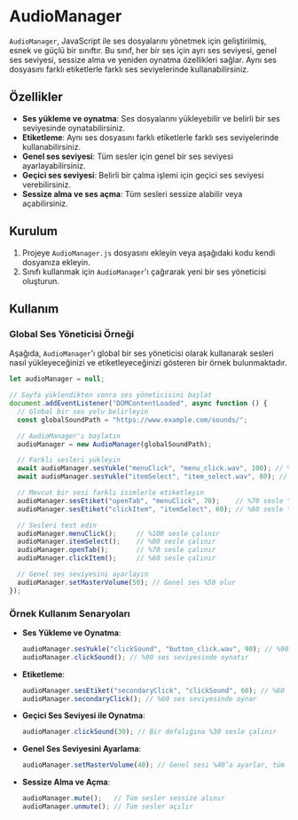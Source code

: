 # AudioManager

`AudioManager`, JavaScript ile ses dosyalarını yönetmek için geliştirilmiş, esnek ve güçlü bir sınıftır. Bu sınıf, her bir ses için ayrı ses seviyesi, genel ses seviyesi, sessize alma ve yeniden oynatma özellikleri sağlar. Aynı ses dosyasını farklı etiketlerle farklı ses seviyelerinde kullanabilirsiniz.

## Özellikler
- **Ses yükleme ve oynatma**: Ses dosyalarını yükleyebilir ve belirli bir ses seviyesinde oynatabilirsiniz.
- **Etiketleme**: Aynı ses dosyasını farklı etiketlerle farklı ses seviyelerinde kullanabilirsiniz.
- **Genel ses seviyesi**: Tüm sesler için genel bir ses seviyesi ayarlayabilirsiniz.
- **Geçici ses seviyesi**: Belirli bir çalma işlemi için geçici ses seviyesi verebilirsiniz.
- **Sessize alma ve ses açma**: Tüm sesleri sessize alabilir veya açabilirsiniz.

## Kurulum

1. Projeye `AudioManager.js` dosyasını ekleyin veya aşağıdaki kodu kendi dosyanıza ekleyin.
2. Sınıfı kullanmak için `AudioManager`'ı çağırarak yeni bir ses yöneticisi oluşturun.

## Kullanım

### Global Ses Yöneticisi Örneği

Aşağıda, `AudioManager`'ı global bir ses yöneticisi olarak kullanarak sesleri nasıl yükleyeceğinizi ve etiketleyeceğinizi gösteren bir örnek bulunmaktadır.

```javascript
let audioManager = null;

// Sayfa yüklendikten sonra ses yöneticisini başlat
document.addEventListener("DOMContentLoaded", async function () {
  // Global bir ses yolu belirleyin
  const globalSoundPath = "https://www.example.com/sounds/";

  // AudioManager'ı başlatın
  audioManager = new AudioManager(globalSoundPath);

  // Farklı sesleri yükleyin
  await audioManager.sesYukle("menuClick", "menu_click.wav", 100); // %100 sesle yükle
  await audioManager.sesYukle("itemSelect", "item_select.wav", 80); // %80 sesle yükle

  // Mevcut bir sesi farklı isimlerle etiketleyin
  audioManager.sesEtiket("openTab", "menuClick", 70);    // %70 sesle "menuClick" olarak
  audioManager.sesEtiket("clickItem", "itemSelect", 60); // %60 sesle "itemSelect" olarak

  // Sesleri test edin
  audioManager.menuClick();     // %100 sesle çalınır
  audioManager.itemSelect();    // %80 sesle çalınır
  audioManager.openTab();       // %70 sesle çalınır
  audioManager.clickItem();     // %60 sesle çalınır

  // Genel ses seviyesini ayarlayın
  audioManager.setMasterVolume(50); // Genel ses %50 olur
});
```

### Örnek Kullanım Senaryoları

- **Ses Yükleme ve Oynatma**:
  ```javascript
  audioManager.sesYukle("clickSound", "button_click.wav", 90); // %90 ses seviyesinde yükle
  audioManager.clickSound(); // %90 ses seviyesinde oynatır
  ```

- **Etiketleme**:
  ```javascript
  audioManager.sesEtiket("secondaryClick", "clickSound", 60); // %60 sesle farklı bir etiket
  audioManager.secondaryClick(); // %60 ses seviyesinde oynar
  ```

- **Geçici Ses Seviyesi ile Oynatma**:
  ```javascript
  audioManager.clickSound(30); // Bir defalığına %30 sesle çalınır
  ```

- **Genel Ses Seviyesini Ayarlama**:
  ```javascript
  audioManager.setMasterVolume(40); // Genel sesi %40’a ayarlar, tüm sesler bu orana göre oynatılır
  ```

- **Sessize Alma ve Açma**:
  ```javascript
  audioManager.mute();   // Tüm sesler sessize alınır
  audioManager.unmute(); // Tüm sesler açılır
  ```
